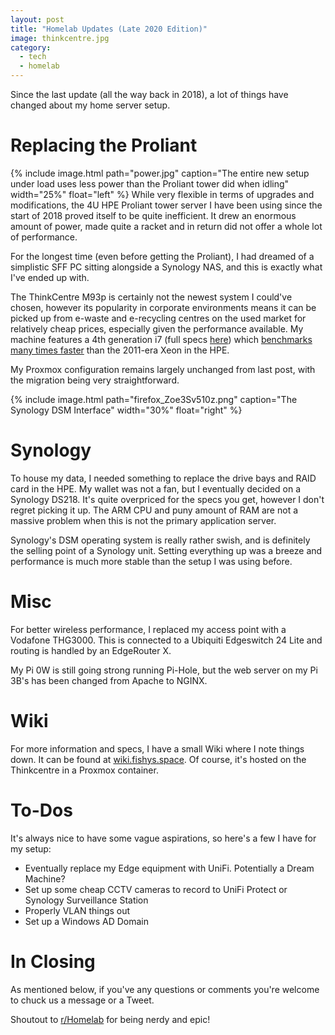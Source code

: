 ```yaml
---
layout: post
title: "Homelab Updates (Late 2020 Edition)"
image: thinkcentre.jpg
category:
  - tech
  - homelab
---
```


Since the last update (all the way back in 2018), a lot of things have changed about my home server setup.

# Replacing the Proliant
{% include image.html path="power.jpg" caption="The entire new setup under load uses less power than the Proliant tower did when idling" width="25%" float="left" %}
While very flexible in terms of upgrades and modifications, the 4U HPE Proliant tower server I have been using since the start of 2018 proved itself to be quite inefficient. It drew an enormous amount of power, made quite a racket and in return did not offer a whole lot of performance.  

For the longest time (even before getting the Proliant), I had dreamed of a simplistic SFF PC sitting alongside a Synology NAS, and this is exactly what I've ended up with.

The ThinkCentre M93p is certainly not the newest system I could've chosen, however its popularity in corporate environments means it can be picked up from e-waste and e-recycling centres on the used market for relatively cheap prices, especially given the performance available.
My machine features a 4th generation i7 (full specs [here](https://wiki.fishys.space/doku.php?id=lab)) which [benchmarks many times faster](https://browser.geekbench.com/v4/cpu/compare/15561061?baseline=10417486) than the 2011-era Xeon in the HPE.

My Proxmox configuration remains largely unchanged from last post, with the migration being very straightforward.

{% include image.html path="firefox_Zoe3Sv510z.png" caption="The Synology DSM Interface" width="30%" float="right" %}
# Synology
To house my data, I needed something to replace the drive bays and RAID card in the HPE. My wallet was not a fan, but I eventually decided on a Synology DS218. It's quite overpriced for the specs you get, however I don't regret picking it up. The ARM CPU and puny amount of RAM are not a massive problem when this is not the primary application server.

Synology's DSM operating system is really rather swish, and is definitely the selling point of a Synology unit. Setting everything up was a breeze and performance is much more stable than the setup I was using before.

# Misc
For better wireless performance, I replaced my access point with a Vodafone THG3000. This is connected to a Ubiquiti Edgeswitch 24 Lite and routing is handled by an EdgeRouter X. 

My Pi 0W is still going strong running Pi-Hole, but the web server on my Pi 3B's has been changed from Apache to NGINX.

# Wiki
For more information and specs, I have a small Wiki where I note things down. It can be found at [wiki.fishys.space](https://fishys.space). Of course, it's hosted on the Thinkcentre in a Proxmox container.

# To-Dos
It's always nice to have some vague aspirations, so here's a few I have for my setup:
- Eventually replace my Edge equipment with UniFi. Potentially a Dream Machine?
- Set up some cheap CCTV cameras to record to UniFi Protect or Synology Surveillance Station
- Properly VLAN things out
- Set up a Windows AD Domain

# In Closing
As mentioned below, if you've any questions or comments you're welcome to chuck us a message or a Tweet.

Shoutout to [r/Homelab](https://reddit.com/r/homelab) for being nerdy and epic!